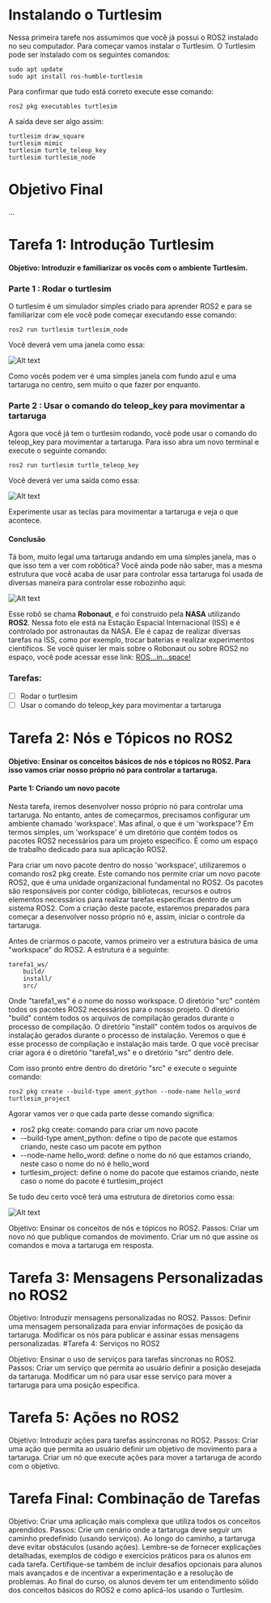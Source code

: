 # Instalando o Turtlesim

Nessa primeira tarefe nos assumimos que você já possui o ROS2 instalado no seu computador. Para começar vamos instalar o Turtlesim.
O Turtlesim pode ser instalado com os seguintes comandos:

```
sudo apt update
sudo apt install ros-humble-turtlesim
```

Para confirmar que tudo está correto execute esse comando:

```
ros2 pkg executables turtlesim
```

A saída deve ser algo assim:
```
turtlesim draw_square
turtlesim mimic
turtlesim turtle_teleop_key
turtlesim turtlesim_node
```

# Objetivo Final

...

# Tarefa 1: Introdução Turtlesim

#### Objetivo: Introduzir e familiarizar os vocês com o ambiente Turtlesim.

### Parte 1 : Rodar o turtlesim

O turtlesim é um simulador simples criado para aprender ROS2 e para se familiarizar com ele você pode começar executando esse comando:

```
ros2 run turtlesim turtlesim_node
```

Você deverá vem uma janela como essa:

![Alt text](assets/imgs/turtlesim.png)

Como vocês podem ver é uma simples janela com fundo azul e uma tartaruga no centro, sem muito o que fazer por enquanto.

### Parte 2 : Usar o comando do teleop_key para movimentar a tartaruga

Agora que você já tem o turtlesim rodando, você pode usar o comando do teleop_key para movimentar a tartaruga. Para isso abra um novo terminal e execute o seguinte comando:

```
ros2 run turtlesim turtle_teleop_key
```

Você deverá ver uma saída como essa:

![Alt text](assets/imgs/teleop_key_turtlesim.png)

Experimente usar as teclas para movimentar a tartaruga e veja o que acontece.

#### Conclusão

Tá bom, muito legal uma tartaruga andando em uma simples janela, mas o que isso tem a ver com robôtica? Você ainda pode não saber, mas a mesma estrutura que você acaba de usar para controlar essa tartaruga foi usada de diversas maneira para controlar esse robozinho aqui:

![Alt text](assets/imgs/robonaut.jpg)

Esse robô se chama **Robonaut**, e foi construido pela **NASA** utilizando **ROS2**. Nessa foto ele está na Estação Espacial Internacional (ISS) e é controlado por astronautas da NASA. Ele é capaz de realizar diversas tarefas na ISS, como por exemplo, trocar baterias e realizar experimentos científicos. Se você quiser ler mais sobre o Robonaut ou sobre ROS2 no espaço, você pode acessar esse link: [ROS…in…space!](https://www.openrobotics.org/blog/2022/2/2/rosinspace)



### Tarefas:
- [ ] Rodar o turtlesim 
- [ ] Usar o comando do teleop_key para movimentar a tartaruga

# Tarefa 2: Nós e Tópicos no ROS2

#### Objetivo: Ensinar os conceitos básicos de nós e tópicos no ROS2. Para isso vamos criar nosso próprio nó para controlar a tartaruga.

#### Parte 1: Criando um novo pacote

Nesta tarefa, iremos desenvolver nosso próprio nó para controlar uma tartaruga. No entanto, antes de começarmos, precisamos configurar um ambiente chamado 'workspace'. Mas afinal, o que é um 'workspace'? Em termos simples, um 'workspace' é um diretório que contém todos os pacotes ROS2 necessários para um projeto específico. É como um espaço de trabalho dedicado para sua aplicação ROS2.

Para criar um novo pacote dentro do nosso 'workspace', utilizaremos o comando ros2 pkg create. Este comando nos permite criar um novo pacote ROS2, que é uma unidade organizacional fundamental no ROS2. Os pacotes são responsáveis por conter código, bibliotecas, recursos e outros elementos necessários para realizar tarefas específicas dentro de um sistema ROS2. Com a criação deste pacote, estaremos preparados para começar a desenvolver nosso próprio nó e, assim, iniciar o controle da tartaruga.

Antes de criarmos o pacote, vamos primeiro ver a estrutura básica de uma "workspace" do ROS2. A estrutura é a seguinte:

```
tarefa1_ws/
    build/
    install/
    src/
```

Onde "tarefa1_ws" é o nome do nosso workspace. O diretório "src" contém todos os pacotes ROS2 necessários para o nosso projeto. O diretório "build" contém todos os arquivos de compilação gerados durante o processo de compilação. O diretório "install" contém todos os arquivos de instalação gerados durante o processo de instalação. Veremos o que é esse processo de compilação e instalação mais tarde. O que você precisar criar agora é o diretório "tarefa1_ws" e o diretório "src" dentro dele. 

Com isso pronto entre dentro do diretório "src" e execute o seguinte comando:

```
ros2 pkg create --build-type ament_python --node-name hello_word turtlesim_project
```

Agorar vamos ver o que cada parte desse comando significa:

- ros2 pkg create: comando para criar um novo pacote
- --build-type ament_python: define o tipo de pacote que estamos criando, neste caso um pacote em python
- --node-name hello_word: define o nome do nó que estamos criando, neste caso o nome do nó é hello_word
- turtlesim_project: define o nome do pacote que estamos criando, neste caso o nome do pacote é turtlesim_project

Se tudo deu certo você terá uma estrutura de diretorios como essa:

![Alt text](assets/imgs/package_init_vs_code.png)

Objetivo: Ensinar os conceitos de nós e tópicos no ROS2.
Passos:
Criar um novo nó que publique comandos de movimento.
Criar um nó que assine os comandos e mova a tartaruga em resposta.
# Tarefa 3: Mensagens Personalizadas no ROS2

Objetivo: Introduzir mensagens personalizadas no ROS2.
Passos:
Definir uma mensagem personalizada para enviar informações de posição da tartaruga.
Modificar os nós para publicar e assinar essas mensagens personalizadas.
#Tarefa 4: Serviços no ROS2

Objetivo: Ensinar o uso de serviços para tarefas síncronas no ROS2.
Passos:
Criar um serviço que permita ao usuário definir a posição desejada da tartaruga.
Modificar um nó para usar esse serviço para mover a tartaruga para uma posição específica.

# Tarefa 5: Ações no ROS2

Objetivo: Introduzir ações para tarefas assíncronas no ROS2.
Passos:
Criar uma ação que permita ao usuário definir um objetivo de movimento para a tartaruga.
Criar um nó que execute ações para mover a tartaruga de acordo com o objetivo.

# Tarefa Final: Combinação de Tarefas

Objetivo: Criar uma aplicação mais complexa que utiliza todos os conceitos aprendidos.
Passos:
Crie um cenário onde a tartaruga deve seguir um caminho predefinido (usando serviços).
Ao longo do caminho, a tartaruga deve evitar obstáculos (usando ações).
Lembre-se de fornecer explicações detalhadas, exemplos de código e exercícios práticos para os alunos em cada tarefa. Certifique-se também de incluir desafios opcionais para alunos mais avançados e de incentivar a experimentação e a resolução de problemas. Ao final do curso, os alunos devem ter um entendimento sólido dos conceitos básicos do ROS2 e como aplicá-los usando o Turtlesim.